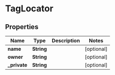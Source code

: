 
# TagLocator

## Properties
Name | Type | Description | Notes
------------ | ------------- | ------------- | -------------
**name** | **String** |  |  [optional]
**owner** | **String** |  |  [optional]
**_private** | **String** |  |  [optional]



